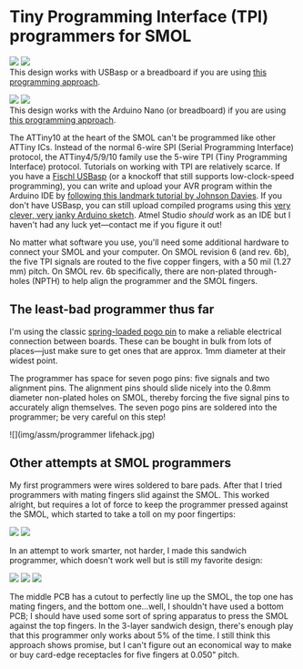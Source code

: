 # Tiny Programming Interface (TPI) programmers for SMOL

![](img/revs/r6c_p2_t.png) ![](img/revs/r6c_p2_b.png)<br>
This design works with USBasp or a breadboard if you are using [this programming approach](http://www.technoblogy.com/show?1YQY).

![](img/revs/r6c_p_t.png) ![](img/revs/r6c_p_b.png)<br>
This design works with the Arduino Nano (or breadboard) if you are using [this programming approach](http://junkplusarduino.blogspot.com/p/attiny10-resources.html).

The ATTiny10 at the heart of the SMOL can't be programmed like other ATTiny ICs. Instead of the normal 6-wire SPI (Serial Programming Interface) protocol, the ATTiny4/5/9/10 family use the 5-wire TPI (Tiny Programming Interface) protocol. Tutorials on working with TPI are relatively scarce. If you have a [Fischl USBasp](https://www.fischl.de/usbasp/) (or a knockoff that still supports low-clock-speed programming), you can write and upload your AVR program within the Arduino IDE by [following this landmark tutorial by Johnson Davies](http://www.technoblogy.com/show?1YQY). If you don't have USBasp, you can still upload compiled programs using this [very clever, very janky Arduino sketch](http://junkplusarduino.blogspot.com/p/attiny10-resources.html). Atmel Studio *should* work as an IDE but I haven't had any luck yet—contact me if you figure it out!

No matter what software you use, you'll need some additional hardware to connect your SMOL and your computer. On SMOL revision 6 (and rev. 6b), the five TPI signals are routed to the five copper fingers, with a 50 mil (1.27 mm) pitch. On SMOL rev. 6b specifically, there are non-plated through-holes (NPTH) to help align the programmer and the SMOL fingers.

## The least-bad programmer thus far

I'm using the classic [spring-loaded pogo pin](https://www.adafruit.com/product/2430) to make a reliable electrical connection between boards. These can be bought in bulk from lots of places—just make sure to get ones that are approx. 1mm diameter at their widest point.

The programmer has space for seven pogo pins: five signals and two alignment pins. The alignment pins should slide nicely into the 0.8mm diameter non-plated holes on SMOL, thereby forcing the five signal pins to accurately align themselves. The seven pogo pins are soldered into the programmer; be very careful on this step!

![](img/assm/programmer lifehack.jpg)

## Other attempts at SMOL programmers

My first programmers were wires soldered to bare pads. After that I tried programmers with mating fingers slid against the SMOL. This worked alright, but requires a lot of force to keep the programmer pressed against the SMOL, which started to take a toll on my poor fingertips:

![](img/revs/r6_p_b.png) ![](img/revs/r6_p_t.png)

In an attempt to work smarter, not harder, I made this sandwich programmer, which doesn't work well but is still my favorite design:

![](img/sandwich.jpg) ![](img/revs/r6b_p_t.png) ![](img/revs/r6b_p_b.png)

The middle PCB has a cutout to perfectly line up the SMOL, the top one has mating fingers, and the bottom one...well, I shouldn't have used a bottom PCB; I should have used some sort of spring apparatus to press the SMOL against the top fingers. In the 3-layer sandwich design, there's enough play that this programmer only works about 5% of the time. I still think this approach shows promise, but I can't figure out an economical way to make or buy card-edge receptacles for five fingers at 0.050" pitch.
